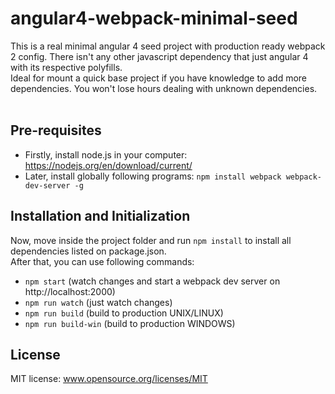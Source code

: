 # angular4-webpack-minimal-seed
This is a real minimal angular 4 seed project with production ready webpack 2 config. There isn't any other javascript dependency that just angular 4 with its respective polyfills. <br>
Ideal for mount a quick base project if you have knowledge to add more dependencies. You won't lose hours dealing with unknown dependencies. <br> <br>


## Pre-requisites
- Firstly, install node.js in your computer: https://nodejs.org/en/download/current/
- Later, install globally following programs: ```npm install webpack webpack-dev-server -g```

## Installation and Initialization
Now, move inside the project folder and run ```npm install``` to install all dependencies listed on package.json.<br> 
After that, you can use following commands:

- ```npm start``` (watch changes and start a webpack dev server on http://localhost:2000)
- ```npm run watch``` (just watch changes)
- ```npm run build``` (build to production UNIX/LINUX)
- ```npm run build-win``` (build to production WINDOWS)

## License
MIT license: www.opensource.org/licenses/MIT
